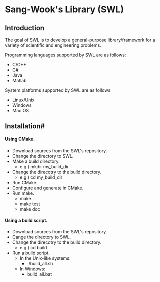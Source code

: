 # Sang-Wook's Library (SWL)

## Introduction

The goal of SWL is to develop a general-purpose library/framework for a variety of scientific and engineering problems.

Programming languages supported by SWL are as follows:
* C/C++
* C#
* Java
* Matlab

System platforms supported by SWL are as follows:
* Linux/Unix
* Windows
* Mac OS

## Installation#

#### Using CMake. 
* Download sources from the SWL's repository. 
* Change the directory to SWL. 
* Make a build directory. 
	* e.g.) mkdir my_build_dir 
* Change the direcotry to the build directory. 
	* e.g.) cd my_build_dir 
* Run CMake. 
* Configure and generate in CMake. 
* Run make. 
	* make 
	* make test 
	* make doc 

#### Using a build script. 
* Download sources from the SWL's repository. 
* Cange the directory to SWL. 
* Change the direcotry to the build directory. 
	* e.g.) cd build 
* Run a build script. 
	* In the Unix-like systems: 
		* ./build_all.sh 
	* In Windows: 
		* build_all.bat 
